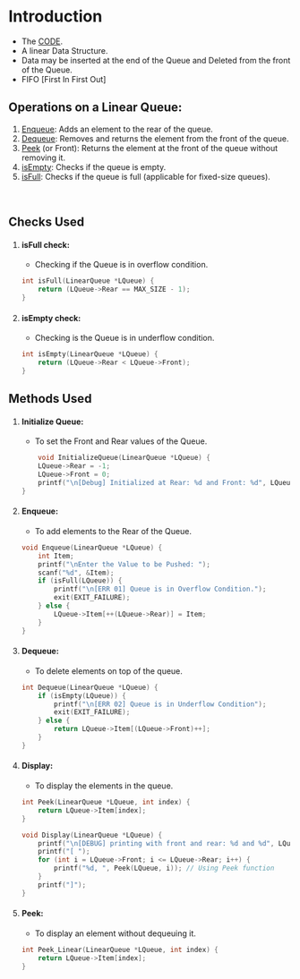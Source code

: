 # Introduction
- The [CODE](../Data_Structures/modules/Linear_Queue.c).
- A linear Data Structure.
- Data may be inserted at the end of the Queue and Deleted from the front of the Queue.
- FIFO [First In First Out]

## Operations on a Linear Queue:
1. [Enqueue](#enqueue): Adds an element to the rear of the queue.
2. [Dequeue](#dequeue): Removes and returns the element from the front of the queue.
3. [Peek](#peek) (or Front): Returns the element at the front of the queue without removing it.
4. [isEmpty](#isempty-check): Checks if the queue is empty.
5. [isFull](#isfull-check): Checks if the queue is full (applicable for fixed-size queues).

&nbsp;

## Checks Used
1. #### **isFull** check:
    - Checking if the Queue is in overflow condition. 
    ```c
    int isFull(LinearQueue *LQueue) {
        return (LQueue->Rear == MAX_SIZE - 1);
    }
    ```
2. #### **isEmpty** check: 
    - Checking is the Queue is in underflow condition.
    ```c
    int isEmpty(LinearQueue *LQueue) {
        return (LQueue->Rear < LQueue->Front);
    }
    ```

## Methods Used
1. #### **Initialize** **Queue**: 
    - To set the Front and Rear values of the Queue.
    ```c
        void InitializeQueue(LinearQueue *LQueue) {
        LQueue->Rear = -1;
        LQueue->Front = 0;
        printf("\n[Debug] Initialized at Rear: %d and Front: %d", LQueue->Rear, LQueue->Front);
    }
    ```
2. #### **Enqueue**:
    - To add elements to the Rear of the Queue.
    ```c
    void Enqueue(LinearQueue *LQueue) {
        int Item;
        printf("\nEnter the Value to be Pushed: ");
        scanf("%d", &Item);
        if (isFull(LQueue)) {
            printf("\n[ERR 01] Queue is in Overflow Condition.");
            exit(EXIT_FAILURE);
        } else {
            LQueue->Item[++(LQueue->Rear)] = Item;
        }
    }
    ```

3. #### **Dequeue**:
    - To delete elements on top of the queue.
    ```c
    int Dequeue(LinearQueue *LQueue) {
        if (isEmpty(LQueue)) {
            printf("\n[ERR 02] Queue is in Underflow Condition");
            exit(EXIT_FAILURE);
        } else {
            return LQueue->Item[(LQueue->Front)++];
        }
    }
    ```

4. #### **Display**:
    - To display the elements in the queue.
    ```c
    int Peek(LinearQueue *LQueue, int index) {
        return LQueue->Item[index];
    }

    void Display(LinearQueue *LQueue) {
        printf("\n[DEBUG] printing with front and rear: %d and %d", LQueue->Front, LQueue->Rear);
        printf("[ ");
        for (int i = LQueue->Front; i <= LQueue->Rear; i++) {
            printf("%d, ", Peek(LQueue, i)); // Using Peek function
        }
        printf("]");
    }
    ```
5. #### **Peek**:
    - To display an element without dequeuing it.
    ```c
    int Peek_Linear(LinearQueue *LQueue, int index) {
        return LQueue->Item[index];
    }
    ```